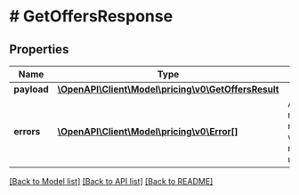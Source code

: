 # # GetOffersResponse

## Properties

Name | Type | Description | Notes
------------ | ------------- | ------------- | -------------
**payload** | [**\OpenAPI\Client\Model\pricing\v0\GetOffersResult**](GetOffersResult.md) |  | [optional]
**errors** | [**\OpenAPI\Client\Model\pricing\v0\Error[]**](Error.md) | A list of error responses returned when a request is unsuccessful. | [optional]

[[Back to Model list]](../../README.md#models) [[Back to API list]](../../README.md#endpoints) [[Back to README]](../../README.md)
